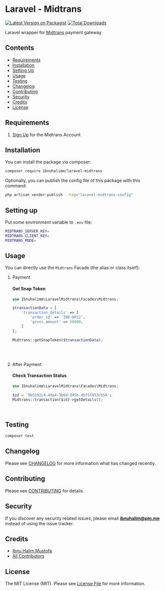 # Laravel - Midtrans

[![Latest Version on Packagist](https://img.shields.io/packagist/v/ibnuhalimm/laravel-midtrans.svg?style=flat-square)](https://packagist.org/packages/ibnuhalimm/laravel-midtrans)
[![Total Downloads](https://img.shields.io/packagist/dt/ibnuhalimm/laravel-midtrans.svg?style=flat-square)](https://packagist.org/packages/ibnuhalimm/laravel-midtrans)

Laravel wrapper for [Midtrans](https://midtrans.com/) payment gateway.

## Contents
- [Requirements](#requirements)
- [Installation](#installation)
- [Setting Up](#setting-up)
- [Usage](#usage)
- [Testing](#testing)
- [Changelog](#changelog)
- [Contributing](#contributing)
- [Security](#security)
- [Credits](#credits)
- [License](#license)

## Requirements
1. [Sign Up](https://midtrans.com/id/passport) for the Midtrans Account

## Installation

You can install the package via composer:

```bash
composer require ibnuhalimm/laravel-midtrans
```

Optionally, you can publish the config file of this package with this command:
```bash
php artisan vendor:publish --tag="laravel-midtrans-config"
```

## Setting up
Put some environment variable to `.env` file:
```bash
MIDTRANS_SERVER_KEY=
MIDTRANS_CLIENT_KEY=
MIDTRANS_MODE=
```

## Usage
You can directly use the `Midtrans` Facade (the alias or class itself):

1. Payment
    #### Get Snap Token
    ```php
    use Ibnuhalimm\LaravelMidtrans\Facades\Midtrans;

    $transactionData = [
        'transaction_details' => [
            'order_id' => 'INV-0012',
            'gross_amount' => 20000,
        ]
    ];

    Midtrans::getSnapToken($transactionData);
    ```
<br><br>

2. After Payment
    #### Check Transaction Status
    ```php
    use Ibnuhalimm\LaravelMidtrans\Facades\Midtrans;

    $id = '9b5192c4-4da4-3b6d-945b-4bf5f853cb56';
    Midtrans::transaction($id)->getDetails();
    ```
<br>

## Testing

```bash
composer test
```

## Changelog

Please see [CHANGELOG](CHANGELOG.md) for more information what has changed recently.

## Contributing

Please see [CONTRIBUTING](CONTRIBUTING.md) for details.

## Security

If you discover any security related issues, please email **ibnuhalim@pm.me** instead of using the issue tracker.

## Credits

-   [Ibnu Halim Mustofa](https://github.com/ibnuhalimm)
-   [All Contributors](../../contributors)

## License

The MIT License (MIT). Please see [License File](LICENSE.md) for more information.

